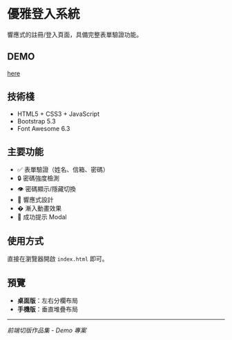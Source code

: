 # 優雅登入系統

響應式的註冊/登入頁面，具備完整表單驗證功能。

## DEMO

[here](https://jeffrey0117.github.io/login-site/)

## 技術棧

- HTML5 + CSS3 + JavaScript
- Bootstrap 5.3
- Font Awesome 6.3

## 主要功能

- ✅ 表單驗證（姓名、信箱、密碼）
- 🔒 密碼強度檢測
- 👁️ 密碼顯示/隱藏切換
- 📱 響應式設計
- � 漸入動畫效果
- 📧 成功提示 Modal

## 使用方式

直接在瀏覽器開啟 `index.html` 即可。

## 預覽

- **桌面版**：左右分欄布局
- **手機版**：垂直堆疊布局

---

*前端切版作品集 - Demo 專案*
